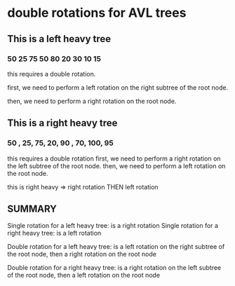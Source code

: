 # double rotations for AVL trees

## This is a left heavy tree
 

### 50 25 75 50 80 20 30 10 15

this requires a double rotation. 

first, we need to perform a left rotation on the right subtree of the root node. 

then, we need to perform a right rotation on the root node.



## This is a right heavy tree 

### 50 , 25, 75, 20, 90 , 70, 100, 95

this requires a double rotation 
first, we need to perform a right rotation on the left subtree of the root node. 
then, we need to perform a left rotation on the root node.


this is right heavy => right rotation THEN left rotation


## SUMMARY 

Single rotation for a left heavy tree: is a right rotation
Single rotation for a right heavy tree: is a left rotation

Double rotation for a left heavy tree: is a left rotation on the right subtree of the root node, then a right rotation on the root node

Double rotation for a right heavy tree: is a right rotation on the left subtree of the root node, then a left rotation on the root node

